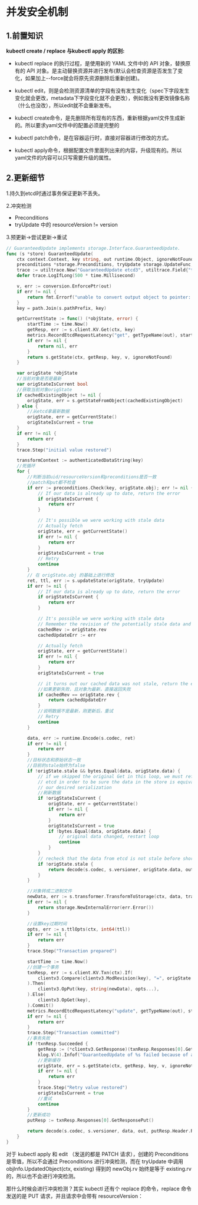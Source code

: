 # 并发安全机制

## 1.前置知识

**kubectl create / replace 与kubectl apply 的区别:**

- kubectl replace 的执行过程，是使用新的 YAML 文件中的 API 对象，替换原有的 API 对象。是主动替换资源并进行发布(默认会检查资源是否发生了变化，如果加上--force就会将原先资源删除后重新创建)。
- kubectl edit，则是会检测资源清单的字段有没有发生变化（spec下字段发生变化就会更改，metadata下字段变化就不会更改），例如我没有更改镜像名称（什么也没改），所以edit就不会重新发布。

- kubectl create命令，是先删除所有现有的东西，重新根据yaml文件生成新的。所以要求yaml文件中的配置必须是完整的

- kubectl patch命令，是在容器运行时，直接对容器进行修改的方式。
- kubectl apply命令，根据配置文件里面列出来的内容，升级现有的。所以yaml文件的内容可以只写需要升级的属性。



## 2.更新细节

1.持久到etcd时通过事务保证更新不丢失。

2.冲突检测

- Preconditions
- tryUpdate 中的 resourceVersion != version

3.预更新->尝试更新->重试

```go
// GuaranteedUpdate implements storage.Interface.GuaranteedUpdate.
func (s *store) GuaranteedUpdate(
	ctx context.Context, key string, out runtime.Object, ignoreNotFound bool,
	preconditions *storage.Preconditions, tryUpdate storage.UpdateFunc, cachedExistingObject runtime.Object) error {
	trace := utiltrace.New("GuaranteedUpdate etcd3", utiltrace.Field{"type", getTypeName(out)})
	defer trace.LogIfLong(500 * time.Millisecond)

	v, err := conversion.EnforcePtr(out)
	if err != nil {
		return fmt.Errorf("unable to convert output object to pointer: %v", err)
	}
	key = path.Join(s.pathPrefix, key)

	getCurrentState := func() (*objState, error) {
		startTime := time.Now()
		getResp, err := s.client.KV.Get(ctx, key)
		metrics.RecordEtcdRequestLatency("get", getTypeName(out), startTime)
		if err != nil {
			return nil, err
		}
		return s.getState(ctx, getResp, key, v, ignoreNotFound)
	}

	var origState *objState
	//当前对象是否是最新
	var origStateIsCurrent bool
	//获取当前对象origState
	if cachedExistingObject != nil {
		origState, err = s.getStateFromObject(cachedExistingObject)
	} else {
		//从etcd拿最新数据
		origState, err = getCurrentState()
		origStateIsCurrent = true
	}
	if err != nil {
		return err
	}
	trace.Step("initial value restored")

	transformContext := authenticatedDataString(key)
	//死循环
	for {
		//判断当前uid/resourceVersion和preconditions是否一致
		//patch和put都不检查
		if err := preconditions.Check(key, origState.obj); err != nil {
			// If our data is already up to date, return the error
			if origStateIsCurrent {
				return err
			}

			// It's possible we were working with stale data
			// Actually fetch
			origState, err = getCurrentState()
			if err != nil {
				return err
			}
			origStateIsCurrent = true
			// Retry
			continue
		}
		// 在 origState.obj 的基础上进行修改
		ret, ttl, err := s.updateState(origState, tryUpdate)
		if err != nil {
			// If our data is already up to date, return the error
			if origStateIsCurrent {
				return err
			}

			// It's possible we were working with stale data
			// Remember the revision of the potentially stale data and the resulting update error
			cachedRev := origState.rev
			cachedUpdateErr := err

			// Actually fetch
			origState, err = getCurrentState()
			if err != nil {
				return err
			}
			origStateIsCurrent = true

			// it turns out our cached data was not stale, return the error
			//如果更新失败，且对象为最新，直接返回失败
			if cachedRev == origState.rev {
				return cachedUpdateErr
			}
			//说明数据不是最新，刚更新后，重试
			// Retry
			continue
		}

		data, err := runtime.Encode(s.codec, ret)
		if err != nil {
			return err
		}
		//目标状态和原始状态一致
		//目前的stale始终为false
		if !origState.stale && bytes.Equal(data, origState.data) {
			// if we skipped the original Get in this loop, we must refresh from
			// etcd in order to be sure the data in the store is equivalent to
			// our desired serialization
			//刷新数据
			if !origStateIsCurrent {
				origState, err = getCurrentState()
				if err != nil {
					return err
				}
				origStateIsCurrent = true
				if !bytes.Equal(data, origState.data) {
					// original data changed, restart loop
					continue
				}
			}
			// recheck that the data from etcd is not stale before short-circuiting a write
			if !origState.stale {
				return decode(s.codec, s.versioner, origState.data, out, origState.rev)
			}
		}

		//对象转成二进制文件
		newData, err := s.transformer.TransformToStorage(ctx, data, transformContext)
		if err != nil {
			return storage.NewInternalError(err.Error())
		}

		//设置key过期时间
		opts, err := s.ttlOpts(ctx, int64(ttl))
		if err != nil {
			return err
		}
		trace.Step("Transaction prepared")

		startTime := time.Now()
		//创建一个事务
		txnResp, err := s.client.KV.Txn(ctx).If(
			clientv3.Compare(clientv3.ModRevision(key), "=", origState.rev),
		).Then(
			clientv3.OpPut(key, string(newData), opts...),
		).Else(
			clientv3.OpGet(key),
		).Commit()
		metrics.RecordEtcdRequestLatency("update", getTypeName(out), startTime)
		if err != nil {
			return err
		}
		trace.Step("Transaction committed")
		//事务失败
		if !txnResp.Succeeded {
			getResp := (*clientv3.GetResponse)(txnResp.Responses[0].GetResponseRange())
			klog.V(4).Infof("GuaranteedUpdate of %s failed because of a conflict, going to retry", key)
			//更新缓存
			origState, err = s.getState(ctx, getResp, key, v, ignoreNotFound)
			if err != nil {
				return err
			}
			trace.Step("Retry value restored")
			origStateIsCurrent = true
			//重试
			continue
		}
		//更新成功
		putResp := txnResp.Responses[0].GetResponsePut()

		return decode(s.codec, s.versioner, data, out, putResp.Header.Revision)
	}
}
```

对于 kubectl apply 和 edit （发送的都是 PATCH 请求），创建的 Preconditions 是零值，所以不会通过 Preconditions 进行冲突检测，而在 tryUpdate 中调用 objInfo.UpdatedObject(ctx, existing) 得到的 newObj.rv 始终是等于 existing.rv 的，所以也不会进行冲突检测。

那什么时候会进行冲突检测？其实 kubectl 还有个 replace 的命令，replace 命令发送的是 PUT 请求，并且请求中会带有 resourceVersion：
